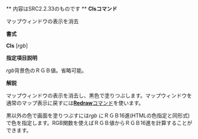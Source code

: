 ** 内容はSRC2.2.33のものです **
**Clsコマンド**

マップウィンドウの表示を消去

**書式**

**Cls** [*rgb*]

**指定項目説明**

*rgb*背景色のＲＧＢ値。省略可能。

**解説**

マップウィンドウの表示を消去し、黒色で塗りつぶします。マップウィンドウを通常のマップ表示に戻すには[**Redraw**コマンド](Redrawコマンド.md)を使います。

黒以外の色で画面を塗りつぶすには*rgb* にＲＧＢ16進(HTMLの色指定と同形式)で色を指定します。RGB関数を使えばＲＧＢ値からＲＧＢ16進を計算することができます。
